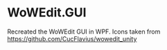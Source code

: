 # WoWEdit.GUI
Recreated the WoWEdit GUI in WPF. Icons taken from https://github.com/CucFlavius/wowedit_unity

